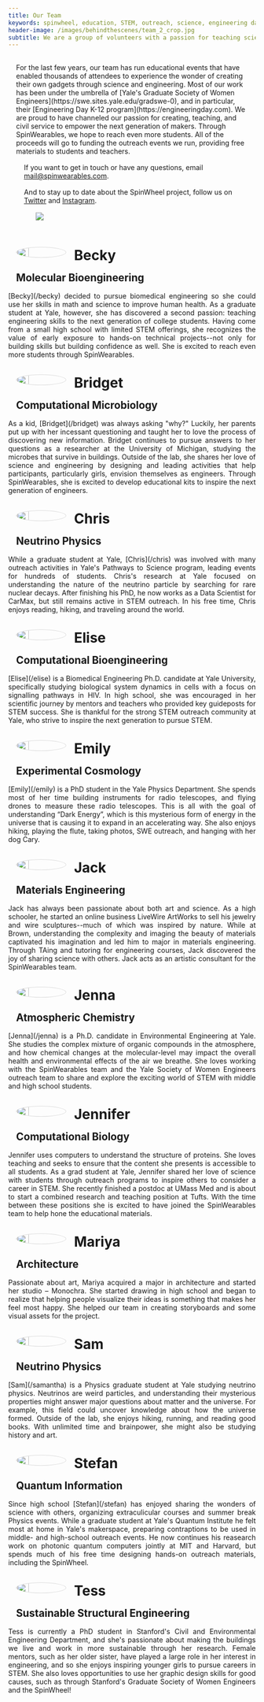 ```yaml
---
title: Our Team
keywords: spinwheel, education, STEM, outreach, science, engineering day, electronics, computer science, physics
header-image: /images/behindthescenes/team_2_crop.jpg
subtitle: We are a group of volunteers with a passion for teaching science and building beautiful things.
---
```


<div class="row dark">
<div class="column long-text light" style="padding:1rem;">
For the last few years, our team has run educational events that have enabled
thousands of attendees to experience the wonder of creating their own gadgets
through science and engineering. Most of our work has been under the umbrella
of [Yale's Graduate Society of Women
Engineers](https://swe.sites.yale.edu/gradswe-0), and in particular, their
[Engineering Day K-12 program](https://engineeringday.com). We are proud to have
channeled our passion for creating, teaching, and civil service to empower the
next generation of makers. Through SpinWearables, we hope to reach even more
students. All of the proceeds will go to funding the outreach events we run,
providing free materials to students and teachers.

If you want to get in touch or have any questions, email [mail@spinwearables.com](mailto:mail@spinwearables.com).

And to stay up to date about the SpinWheel project, follow us on [Twitter](https://twitter.com/SpinWearables) and [Instagram](https://instagram.com/spinwearables?igshid=1hk2qphff1j1b).

<figure>
<img src="/images/behindthescenes/team_2.jpg">
</figure>
</div>
</div>

<style>
.team-member {
  display: inline-block;
  overflow:hidden;
  text-align: justify;
  background-color: var(--color-lightgreybg);
  color: var(--color-text);
  margin: 0.5rem 0;
}
.team-member img {
  float:left;
  border: solid 1px;
  border-color: #ddd;
  border-radius:50%;
  width:25%;
  max-width:100px;
}
.team-member img, p, h1, h2 {
  margin: 1rem;
}
.team-member h2 {
  color: var(--color-colorfullbg);
  font-size: 1.3rem;
}
.frontwall {
 column-width: 18rem;
 column-gap: 1rem;
 width: 100%;
}
</style>


<div class="row">
<div class="frontwall dark">
<div class="team-member">
<img src="/images/teampics/becky_s.jpg">
<div>
<h1>Becky</h1>
<h2>Molecular Bioengineering</h2>
[Becky](/becky) decided to pursue biomedical engineering so she could use her skills in math and science to improve human health. As a graduate student at Yale, however, she has discovered a second passion: teaching engineering skills to the next generation of college students. Having come from a small high school with limited STEM offerings, she recognizes the value of early exposure to hands-on technical projects--not only for building skills but building confidence as well. She is excited to reach even more students through SpinWearables.
</div>
</div>

<div class="team-member">
<img src="/images/teampics/bridget_s.jpg">
<div>
<h1>Bridget</h1>
<h2>Computational Microbiology</h2>
As a kid, [Bridget](/bridget) was always asking "why?" Luckily, her parents put up with her incessant questioning and taught her to love the process of discovering new information. Bridget continues to pursue answers to her questions as a researcher at the University of Michigan, studying the microbes that survive in buildings. Outside of the lab, she shares her love of science and engineering by designing and leading activities that help participants, particularly girls, envision themselves as engineers. Through SpinWearables, she is excited to develop educational kits to inspire the next generation of engineers.
</div>
</div>

<div class="team-member">
<img src="/images/teampics/chris_s.jpg">
<div>
<h1>Chris</h1>
<h2>Neutrino Physics</h2>
While a graduate student at Yale, [Chris](/chris) was involved with many outreach activities in Yale's Pathways to Science program, leading events for hundreds of students. Chris's research at Yale focused on understanding the nature of the neutrino particle by searching for rare nuclear decays. After finishing his PhD, he now works as a Data Scientist for CarMax, but still remains active in STEM outreach. In his free time, Chris enjoys reading, hiking, and traveling around the world.
</div>
</div>


<div class="team-member">
<img src="/images/teampics/elise_s.jpg">
<div>
<h1>Elise</h1>
<h2>Computational Bioengineering</h2>
[Elise](/elise) is a Biomedical Engineering Ph.D. candidate at Yale University, specifically studying biological system dynamics in cells with a focus on signalling pathways in HIV. In high school, she was encouraged in her scientific journey by mentors and teachers who provided key guideposts for STEM success. She is thankful for the strong STEM outreach community at Yale, who strive to inspire the next generation to pursue STEM.
</div>
</div>

<div class="team-member">
<img src="/images/teampics/emily_s.jpg">
<div>
<h1>Emily</h1>
<h2>Experimental Cosmology</h2>
[Emily](/emily) is a PhD student in the Yale
Physics Department. She spends most of her time building instruments for radio
telescopes, and flying drones to measure these radio telescopes. This is all
with the goal of understanding “Dark Energy”, which is this mysterious form of
energy in the universe that is causing it to expand in an accelerating way. She
also enjoys hiking, playing the flute, taking photos, SWE outreach, and hanging
with her dog Cary.
</div>
</div>

<div class="team-member">
<img src="/images/teampics/jack_s.jpg">
<div>
<h1>Jack</h1>
<h2>Materials Engineering</h2>
Jack has always been passionate about both art and science. As a high schooler, he started an online business LiveWire ArtWorks to sell his jewelry and wire sculptures--much of which was inspired by nature. While at Brown, understanding the complexity and imaging the beauty of materials captivated his imagination and led him to major in materials engineering. Through TAing and tutoring for engineering courses, Jack discovered the joy of sharing science with others. Jack acts as an artistic consultant for the SpinWearables team.
</div>
</div>

<div class="team-member">
<img src="/images/teampics/jenna_s.jpg">
<div>
<h1>Jenna</h1>
<h2>Atmospheric Chemistry</h2>
[Jenna](/jenna) is a Ph.D. candidate in Environmental Engineering at Yale. She studies the complex mixture of organic compounds in the atmosphere, and how chemical changes at the molecular-level may impact the overall health and environmental effects of the air we breathe. She loves working with the SpinWearables team and the Yale Society of Women Engineers outreach team to share and explore the exciting world of STEM with middle and high school students.
</div>
</div>

<div class="team-member">
<img src="/images/teampics/jen_s.jpg">
<div>
<h1>Jennifer</h1>
<h2>Computational Biology</h2>
Jennifer uses computers to understand the structure of proteins. She loves teaching and seeks to ensure that the content she presents is accessible to all students. As a grad student at Yale, Jennifer shared her love of science with students through outreach programs to inspire others to consider a career in STEM. She recently finished a postdoc at UMass Med and is about to start a combined research and teaching position at Tufts. With the time between these positions she is excited to have joined the SpinWearables team to help hone the educational materials.   
</div>
</div>

<div class="team-member">
<img src="/images/teampics/mariya_s.jpg">
<div>
<h1>Mariya</h1>
<h2>Architecture</h2>
Passionate about art, Mariya acquired a major in architecture and started her studio – Monochra. She started drawing in high school and began to realize that helping people visualize their ideas is something that makes her feel most happy. She helped our team in creating storyboards and some visual assets for the project.
</div>
</div>

<div class="team-member">
<img src="/images/teampics/sam_s.jpg">
<div>
<h1>Sam</h1>
<h2>Neutrino Physics</h2>
[Sam](/samantha) is a Physics graduate student at Yale studying neutrino physics.
Neutrinos are weird particles, and understanding their mysterious properties might answer
major questions about matter and the universe. For example, this field could uncover knowledge
about how the universe formed. Outside of the lab, she enjoys hiking, running, and reading good
books. With unlimited time and brainpower, she might also be studying history and art.
</div>
</div>

<div class="team-member">
<img src="/images/teampics/stefan_s.jpg">
<div>
<h1>Stefan</h1>
<h2>Quantum Information</h2>
Since high school [Stefan](/stefan) has enjoyed sharing the wonders of science with
others, organizing extraculicular courses and summer break Physics events.
While a graduate student at Yale's Quantum Institute he felt most at home in
Yale's makerspace, preparing contraptions to be used in middle- and high-school
outreach events. He now continues his reasearch work on photonic quantum
computers jointly at MIT and Harvard, but spends much of his free time
designing hands-on outreach materials, including the SpinWheel.
</div>
</div>

<div class="team-member">
<img src="/images/teampics/tess_s.jpg">
<div>
<h1>Tess</h1>
<h2>Sustainable Structural Engineering</h2>
Tess is currently a PhD student in Stanford's Civil and Environmental Engineering Department, and she's passionate about making the buildings we live and work in more sustainable through her research. Female mentors, such as her older sister, have played a large role in her interest in engineering, and so she enjoys inspiring younger girls to pursue careers in STEM. She also loves opportunities to use her graphic design skills for good causes, such as through Stanford's Graduate Society of Women Engineers and the SpinWheel!
</div>
</div>

</div>
</div>







</div>
